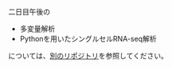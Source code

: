 二日目午後の

+ 多変量解析
+ Pythonを用いたシングルセルRNA-seq解析

については、[別のリポジトリ](https://github.com/khigashi1987/scRNAseq_handson)を参照してください。